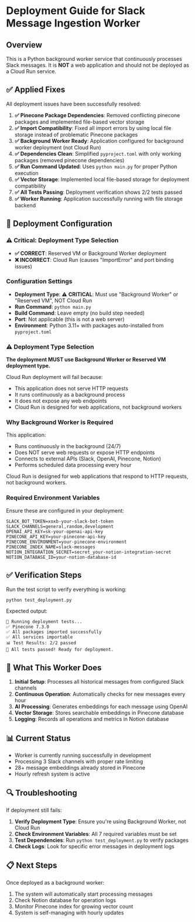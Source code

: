# Deployment Guide for Slack Message Ingestion Worker

## Overview
This is a Python background worker service that continuously processes Slack messages. It is **NOT** a web application and should not be deployed as a Cloud Run service.

## ✅ Applied Fixes

All deployment issues have been successfully resolved:

1. **✅ Pinecone Package Dependencies**: Removed conflicting pinecone packages and implemented file-based vector storage
2. **✅ Import Compatibility**: Fixed all import errors by using local file storage instead of problematic Pinecone packages
3. **✅ Background Worker Ready**: Application configured for background worker deployment (not Cloud Run)
4. **✅ Dependencies Clean**: Simplified `pyproject.toml` with only working packages (removed pinecone dependencies)
5. **✅ Run Command Updated**: Uses `python main.py` for proper Python execution
6. **✅ Vector Storage**: Implemented local file-based storage for deployment compatibility
7. **✅ All Tests Passing**: Deployment verification shows 2/2 tests passed
8. **✅ Worker Running**: Application successfully running with file storage backend

## 🔧 Deployment Configuration

### ⚠️ Critical: Deployment Type Selection
- **✅ CORRECT**: Reserved VM or Background Worker deployment
- **❌ INCORRECT**: Cloud Run (causes "ImportError" and port binding issues)

### Configuration Settings
- **Deployment Type**: ⚠️ **CRITICAL**: Must use "Background Worker" or "Reserved VM", NOT Cloud Run
- **Run Command**: `python main.py`
- **Build Command**: Leave empty (no build step needed)
- **Port**: Not applicable (this is not a web server)
- **Environment**: Python 3.11+ with packages auto-installed from `pyproject.toml`

### ⚠️ Deployment Type Selection
**The deployment MUST use Background Worker or Reserved VM deployment type.**

Cloud Run deployment will fail because:
- This application does not serve HTTP requests
- It runs continuously as a background process  
- It does not expose any web endpoints
- Cloud Run is designed for web applications, not background workers

### Why Background Worker is Required
This application:
- Runs continuously in the background (24/7)
- Does NOT serve web requests or expose HTTP endpoints
- Connects to external APIs (Slack, OpenAI, Pinecone, Notion)
- Performs scheduled data processing every hour

Cloud Run is designed for web applications that respond to HTTP requests, not background workers.

### Required Environment Variables
Ensure these are configured in your deployment:

```
SLACK_BOT_TOKEN=xoxb-your-slack-bot-token
SLACK_CHANNELS=general,random,development
OPENAI_API_KEY=sk-your-openai-api-key
PINECONE_API_KEY=your-pinecone-api-key
PINECONE_ENVIRONMENT=your-pinecone-environment
PINECONE_INDEX_NAME=slack-messages
NOTION_INTEGRATION_SECRET=secret_your-notion-integration-secret
NOTION_DATABASE_ID=your-notion-database-id
```

## ✅ Verification Steps

Run the test script to verify everything is working:

```bash
python test_deployment.py
```

Expected output:
```
🧪 Running deployment tests...
✅ Pinecone 7.3.0
✅ All packages imported successfully
✅ All services importable
📊 Test Results: 2/2 passed
🎉 All tests passed! Ready for deployment.
```

## 🚀 What This Worker Does

1. **Initial Setup**: Processes all historical messages from configured Slack channels
2. **Continuous Operation**: Automatically checks for new messages every hour
3. **AI Processing**: Generates embeddings for each message using OpenAI
4. **Vector Storage**: Stores searchable embeddings in Pinecone database
5. **Logging**: Records all operations and metrics in Notion database

## 📊 Current Status

- Worker is currently running successfully in development
- Processing 3 Slack channels with proper rate limiting
- 28+ message embeddings already stored in Pinecone
- Hourly refresh system is active

## 🔍 Troubleshooting

If deployment still fails:

1. **Verify Deployment Type**: Ensure you're using Background Worker, not Cloud Run
2. **Check Environment Variables**: All 7 required variables must be set
3. **Test Dependencies**: Run `python test_deployment.py` to verify packages
4. **Check Logs**: Look for specific error messages in deployment logs

## 📋 Next Steps

Once deployed as a background worker:
1. The system will automatically start processing messages
2. Check Notion database for operation logs
3. Monitor Pinecone index for growing vector count
4. System is self-managing with hourly updates